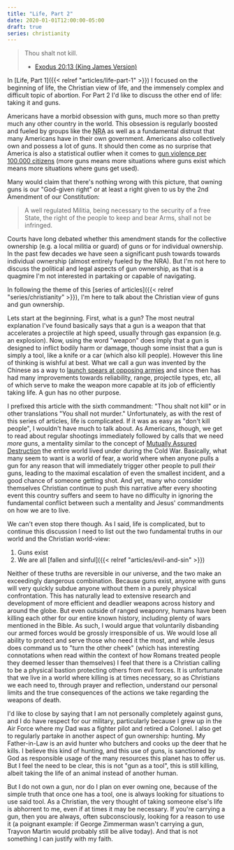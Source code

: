 ```yaml
---
title: "Life, Part 2"
date: 2020-01-01T12:00:00-05:00
draft: true
series: christianity
---
```


> Thou shalt not kill.
> - [Exodus 20:13 (King James Version)](https://www.biblegateway.com/passage/?search=Exodus%2020:13&version=KJ21)

In [Life, Part 1]({{< relref "articles/life-part-1" >}}) I focused on the beginning of life, the Christian view of life, and the immensely complex and difficult topic of abortion. For Part 2 I'd like to discuss the other end of life: taking it and guns.

Americans have a morbid obsession with guns, much more so than pretty much any other country in the world. This obsession is regularly boosted and fueled by groups like the <abbr title="National Rifle Association">NRA</abbr> as well as a fundamental distrust that many Americans have in their own government. Americans also collectively own and possess a lot of guns. It should then come as no surprise that America is also a statistical outlier when it comes to [gun violence per 100,000 citizens](https://www.npr.org/sections/goatsandsoda/2019/08/05/743579605/how-the-u-s-compares-to-other-countries-in-deaths-from-gun-violence) (more guns means more situations where guns exist which means more situations where guns get used).

Many would claim that there's nothing wrong with this picture, that owning guns is our "God-given right" or at least a right given to us by the 2nd Amendment of our Constitution:

> A well regulated Militia, being necessary to the security of a free State, the right of the people to keep and bear Arms, shall not be infringed.

Courts have long debated whether this amendment stands for the collective ownership (e.g. a local militia or guard) of guns or for individual ownership. In the past few decades we have seen a significant push towards towards individual ownership (almost entirely fueled by the NRA). But I'm not here to discuss the political and legal aspects of gun ownership, as that is a quagmire I'm not interested in partaking or capable of navigating.

In following the theme of this [series of articles]({{< relref "series/christianity" >}}), I'm here to talk about the Christian view of guns and gun ownership.

Lets start at the beginning. First, what is a gun? The most neutral explanation I've found basically says that a gun is a weapon that that accelerates a projectile at high speed, usually through gas expansion (e.g. an explosion). Now, using the word "weapon" does imply that a gun is designed to inflict bodily harm or damage, though some insist that a gun is simply a tool, like a knife or a car (which also kill people). However this line of thinking is wishful at best. What we call a gun was invented by the Chinese as a way to [launch spears at opposing armies](https://en.wikipedia.org/wiki/Gun#History) and since then has had many improvements towards reliability, range, projectile types, etc, all of which serve to make the weapon more capable at its job of efficiently taking life. A gun has no other purpose.

I prefixed this article with the sixth commandment: "Thou shalt not kill" or in other translations "You shall not murder." Unfortunately, as with the rest of this series of articles, life is complicated. If it was as easy as "don't kill people", I wouldn't have much to talk about. As Americans, though, we get to read about regular shootings immediately followed by calls that we need *more* guns, a mentality similar to the concept of [Mutually Assured Destruction](https://en.wikipedia.org/wiki/Mutual_assured_destruction) the entire world lived under during the Cold War. Basically, what many seem to want is a world of fear, a world where when anyone pulls a gun for any reason that will immediately trigger other people to pull *their* guns, leading to the maximal escalation of even the smallest incident, and a good chance of someone getting shot. And yet, many who consider themselves Christian continue to push this narrative after every shooting event this country suffers and seem to have no difficulty in ignoring the fundamental conflict between such a mentality and Jesus' commandments on how we are to live.

We can't even stop there though. As I said, life is complicated, but to continue this discussion I need to list out the two fundamental truths in our world and the Christian world-view:

1. Guns exist
2. We are all [fallen and sinful]({{< relref "articles/evil-and-sin" >}})

Neither of these truths are reversible in our universe, and the two make an exceedingly dangerous combination. Because guns exist, anyone with guns will very quickly subdue anyone without them in a purely physical confrontation. This has naturally lead to extensive research and development of more efficient and deadlier weapons across history and around the globe. But even outside of ranged weaponry, humans have been killing each other for our entire known history, including plenty of wars mentioned in the Bible. As such, I would argue that voluntarily disbanding our armed forces would be grossly irresponsible of us. We would lose all ability to protect and serve those who need it the most, and while Jesus does command us to "turn the other cheek" (which has interesting connotations when read within the context of how Romans treated people they deemed lesser than themselves) I feel that there is a Christian calling to be a physical bastion protecting others from evil forces. It is unfortunate that we live in a world where killing is at times necessary, so as Christians we each need to, through prayer and reflection, understand our personal limits and the true consequences of the actions we take regarding the weapons of death.

I'd like to close by saying that I am not personally completely against guns, and I do have respect for our military, particularly because I grew up in the Air Force where my Dad was a fighter pilot and retired a Colonel. I also get to regularly partake in another aspect of gun ownership: hunting. My Father-in-Law is an avid hunter who butchers and cooks up the deer that he kills. I believe this kind of hunting, and this use of guns, is sanctioned by God as responsible usage of the many resources this planet has to offer us. But I feel the need to be clear, this is not "gun as a tool", this is still killing, albeit taking the life of an animal instead of another human.

But I do not own a gun, nor do I plan on ever owning one, because of the simple truth that once one has a tool, one is always looking for situations to use said tool. As a Christian, the very thought of taking someone else's life is abhorrent to me, even if at times it may be necessary. If you're carrying a gun, then you are always, often subconsciously, looking for a reason to use it (a poignant example: if George Zimmerman wasn't carrying a gun, Trayvon Martin would probably still be alive today). And that is not something I can justify with my faith.
